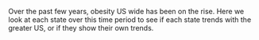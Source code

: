 Over the past few years, obesity US wide has been on the rise. Here we look at each state over this time period to see if each state trends with the greater US, or if they show their own trends.
